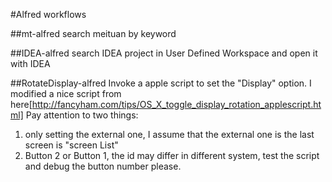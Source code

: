 #Alfred workflows

##mt-alfred
search meituan by keyword

##IDEA-alfred
search IDEA project in User Defined Workspace and open it with IDEA

##RotateDisplay-alfred
Invoke a apple script to set the "Display" option.
I modified a nice script from
here[http://fancyham.com/tips/OS_X_toggle_display_rotation_applescript.html]
Pay attention to two things:

1. only setting the external one, I assume that the external one is the last
   screen is "screen List"
2. Button 2 or Button 1, the id may differ in different system, test the script
   and debug the button number please.


